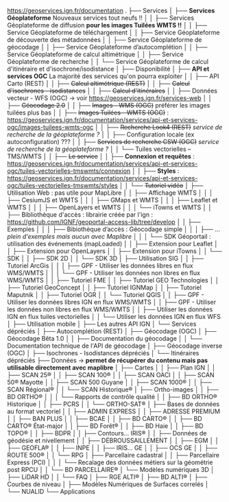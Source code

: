 https://geoservices.ign.fr/documentation
.
├── Services
│   ├── **Services Géoplateforme** Nouveaux services tout neufs !!
│   │   ├── Services Géoplateforme de diffusion **pour les images Tuilées WMTS !!**
│   │   ├── Service Géoplateforme de téléchargement
│   │   ├── Service Géoplateforme de découverte des métadonnées
│   │   ├── Service Géoplateforme de géocodage
│   │   ├── Service Géoplateforme d’autocomplétion
│   │   ├── Service Géoplateforme de calcul altimétrique
│   │   ├── Service Géoplateforme de recherche
│   │   └── Service Géoplateforme de calcul d'itinéraire et d'isochrone/isodistance
│   ├── Disponibilité
│   ├── **API et services OGC** La majorité des services qu'on pourra exploiter
│   │   ├── API Carto (REST)
│   │   ├── ~~Calcul altimétrique (REST)~~
│   │   ├── ~~Calcul d'isochrones - isodistances~~
│   │   ├── ~~Calcul d'itinéraires~~
│   │   ├── Données vecteur - WFS (OGC) -> voir https://geoservices.ign.fr/services-web
│   │   ├── ~~Géocodage 2.0~~
│   │   ├── ~~Images - WMS (OGC)~~ préférer les images tuilées plus bas
│   │   ├── ~~Images Tuilées - WMTS (OGC)~~ : https://geoservices.ign.fr/documentation/services/api-et-services-ogc/images-tuilees-wmts-ogc
│   │   ├── ~~Recherche Look4 (REST)~~ *service de recherche de la géoplateforme ?*
│   │   ├── Configuration locale (ex autoconfiguration) ???
│   │   ├── ~~Services de recherche CSW (OGC)~~ *service de recherche de la géoplateforme ?*
│   │   └── Tuiles vectorielles – TMS/WMTS
│   │       ├── ~~Le service~~
│   │       ├── **Connexion et requêtes** : https://geoservices.ign.fr/documentation/services/api-et-services-ogc/tuiles-vectorielles-tmswmts/connexion
│   │       ├── **Styles** : https://geoservices.ign.fr/documentation/services/api-et-services-ogc/tuiles-vectorielles-tmswmts/styles
│   │       └── ~~Tutoriel vidéo~~
│   ├── Utilisation Web : pas utile pour MapLibre
│   │   ├── Affichage WMTS
│   │   │   ├── CesiumJS et WMTS
│   │   │   ├── GMaps et WMTS
│   │   │   ├── Leaflet et WMTS
│   │   │   ├── OpenLayers et WMTS
│   │   │   └── iTowns et WMTS
│   │   ├── Bibliothèque d'accès : librairie créée par l'ign : https://github.com/IGNF/geoportal-access-lib/tree/develop
│   │   ├── Exemples
│   │   │   ├── Bibiothèque d’accès : Géocodage simple
│   │   │   ├── ... _plein d'exemples mais aucun avec Maplibre_
│   │   │   └── SDK Géoportail : utilisation des événements (mapLoaded)
│   │   ├── Extension pour Leaflet
│   │   ├── Extension pour OpenLayers
│   │   ├── Extension pour iTowns
│   │   └── SDK
│   │       ├── SDK 2D
│   │       └── SDK 3D
│   ├── Utilisation SIG
│   │   ├── Tutoriel ArcGis
│   │   │   ├── GPF - Utiliser les données libres en flux WMS/WMTS
│   │   │   └── GPF - Utiliser les données non libres en flux WMS/WMTS
│   │   ├── Tutoriel FME
│   │   ├── Tutoriel GEO Technologies
│   │   ├── Tutoriel GeoConcept
│   │   ├── Tutoriel IGNMap
│   │   ├── Tutoriel Maputnik
│   │   ├── Tutoriel OGR
│   │   └── Tutoriel QGIS
│   │       ├── GPF - Utiliser les données libres IGN en flux WMS/WMTS
│   │       ├── GPF - Utiliser les données non libres en flux WMS/WMTS
│   │       ├── Utiliser les données IGN en flux tuiles vectorielles
│   │       └── Utiliser les données IGN en flux WFS
│   ├── Utilisation mobile
│   ├── Les autres API IGN
│   └── Services dépréciés
│       ├── Autocomplétion (REST)
│       ├── Géocodage (OGC)
│       ├── Géocodage Bêta 1.0
│       │   ├── Documentation du géocodage
│       │   └── Documentation technique de l'API de géocodage
│       ├── Géocodage inverse (OGC)
│       ├── Isochrones - Isodistances dépréciés
│       └── Itinéraires dépréciés
├── Données -> **permet de récupérer du contenu mais pas utilisable directement avec maplibre**
│   ├── Cartes
│   │   ├── Plan IGN
│   │   ├── SCAN 25®
│   │   ├── SCAN 100®
│   │   ├── SCAN OACI
│   │   ├── SCAN 50® Mayotte
│   │   ├── SCAN 500 Guyane
│   │   ├── SCAN 1000®
│   │   ├── SCAN Régional®
│   │   └── SCAN Historique®
│   ├── Ortho-images
│   │   ├── BD ORTHO®
│   │   │   └── Rapports de contrôle qualité
│   │   ├── BD ORTHO® Historique
│   │   ├── PCRS
│   │   └── ORTHO-SAT®
│   ├── Bases de données au format vectoriel
│   │   ├── ADMIN EXPRESS
│   │   ├── ADRESSE PREMIUM
│   │   ├── BAN PLUS
│   │   ├── BCAE
│   │   ├── BD CARTO®
│   │   ├── BD CARTO® État-major
│   │   ├── BD Forêt®
│   │   ├── BD Haie
│   │   ├── BD TOPO®
│   │   ├── BDPR
│   │   ├── Contours... IRIS®
│   │   ├── Données de géodésie et nivellement
│   │   ├── DÉBROUSSAILLEMENT
│   │   ├── EGM
│   │   ├── GEOFLA®
│   │   ├── INPE
│   │   ├── IRIS... GE
│   │   ├── OCS GE
│   │   ├── ROUTE 500®
│   │   └── RPG
│   ├── Parcellaire cadastral
│   │   ├── Parcellaire Express (PCI)
│   │   │   └── Recalage des données métiers sur la géométrie post RPCU
│   │   └── BD PARCELLAIRE®
│   └── Modèles numériques 3D
│       ├── LiDAR HD
│       │   └── FAQ
│       ├── RGE ALTI®
│       ├── BD ALTI®
│       ├── Courbes de niveau
│       ├── Modèles Numériques de Surfaces correlés
│       └── NUALID
└── Applications
